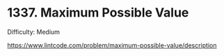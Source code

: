 # 1337. Maximum Possible Value

Difficulty: Medium

https://www.lintcode.com/problem/maximum-possible-value/description
